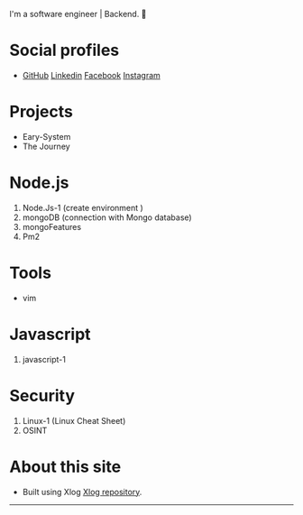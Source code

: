 I'm a software engineer | Backend. :ghost:


# Social profiles 
* [GitHub](https://www.github.com/Adosh74) [Linkedin](https://www.linkedin.com/in/shebl74) [Facebook](https://www.facebook.com/shebl74)  [Instagram](https://www.instagram.com/shebl0x01) 


# Projects
 * Eary-System
 * The Journey
# Node.js
 1. Node.Js-1 (create environment )
 2. mongoDB (connection with Mongo database)
 3. mongoFeatures
 4. Pm2

# Tools
  * vim


# Javascript
 1. javascript-1

# Security
 1. Linux-1 (Linux Cheat Sheet)
 2. OSINT

# About this site
* Built using Xlog [Xlog repository](https://github.com/emad-elsaid/xlog).
----
    



